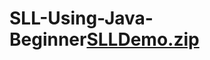 # SLL-Using-Java-Beginner[SLLDemo.zip](https://github.com/Vishwas1810/SLL-Using-Java-Beginner/files/7089445/SLLDemo.zip)
